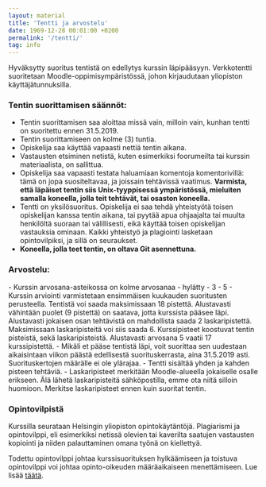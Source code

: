 ```yaml
---
layout: material
title: 'Tentti ja arvostelu'
date: 1969-12-28 00:01:00 +0200
permalink: '/tentti/'
tag: info
---
```


Hyväksytty suoritus tentistä on edellytys kurssin läpipääsyyn. Verkkotentti suoritetaan Moodle-oppimisympäristössä, johon kirjaudutaan yliopiston käyttäjätunnuksilla.

<h3>Tentin suorittamisen säännöt:</h3>

- Tentin suorittamisen saa aloittaa missä vain, milloin vain, kunhan tentti on suoritettu ennen 31.5.2019.
- Tentin suorittamiseen on kolme (3) tuntia.
- Opiskelija saa käyttää vapaasti nettiä tentin aikana.
- Vastausten etsiminen netistä, kuten esimerkiksi foorumeilta tai kurssin materiaalista, on sallittua.
- Opiskelija saa vapaasti testata haluamiaan komentoja komentorivillä: tämä on jopa suositeltavaa, ja joissain tehtävissä vaatimus. <strong>Varmista, että läpäiset tentin siis Unix-tyyppisessä ympäristössä, mieluiten samalla koneella, jolla teit tehtävät, tai osaston koneella.</strong>
- Tentti on yksilösuoritus. Opiskelija ei saa tehdä yhteistyötä toisen opiskelijan kanssa tentin aikana, tai pyytää apua ohjaajalta tai muulta henkilöltä suoraan tai välillisesti, eikä käyttää toisen opiskelijan vastauksia ominaan. Kaikki yhteistyö ja plagiointi lasketaan opintovilpiksi, ja sillä on seuraukset.
- <strong>Koneella, jolla teet tentin, on oltava Git asennettuna.</strong>

<h3>Arvostelu:</h3>
- Kurssin arvosana-asteikossa on kolme arvosanaa
  - hylätty
  - 3
  - 5
- Kurssin arviointi varmistetaan ensimmäisen kuukauden suoritusten perusteella. Tentistä voi saada maksimissaan 18 pistettä. Alustavasti vähintään puolet (9 pistettä) on saatava, jotta kurssista pääsee läpi. Alustavasti jokaisen osan tehtävistä on mahdollista saada 2 laskaripistettä. Maksimissaan laskaripisteitä voi siis saada 6. Kurssipisteet koostuvat tentin pisteistä, sekä laskaripisteistä. Alustavasti arvosana 5 vaatii 17 kurssipistettä.
- Mikäli et pääse tentistä läpi, voit suorittaa sen uudestaan aikaisintaan viikon päästä edellisestä suorituskerrasta, aina 31.5.2019 asti. Suorituskertojen määrälle ei ole ylärajaa.
- Tentti sisältää yhden ja kahden pisteen tehtäviä.
- Laskaripisteet merkitään Moodle-alueella jokaiselle osalle erikseen. Älä lähetä laskaripisteitä sähköpostilla, emme ota niitä silloin huomioon. Merkitse laskaripisteet ennen kuin suoritat tentin.

<h3> Opintovilpistä</h3>
Kurssilla seurataan Helsingin yliopiston opintokäytäntöjä. Plagiarismi ja opintovilppi, eli esimerkiksi netissä olevien tai kaverilta saatujen vastausten kopiointi ja niiden palauttaminen omana työnä on kiellettyä.

Todettu opintovilppi johtaa kurssisuorituksen hylkäämiseen ja toistuva opintovilppi voi johtaa opinto-oikeuden määräaikaiseen menettämiseen. Lue lisää [täätä](http://blogs.helsinki.fi/alakopsaa/opiskelijalle/).
